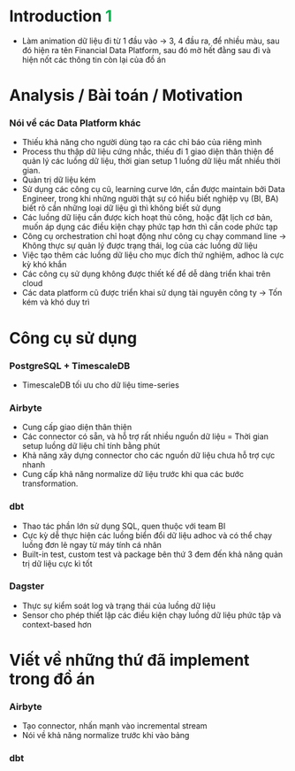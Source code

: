 # Introduction <font color="#00b050">1</font>
- Làm animation dữ liệu đi từ 1 đầu vào -> 3, 4 đầu ra, để nhiều màu, sau đó hiện ra tên Financial Data Platform, sau đó mờ hết đằng sau đi và hiện nốt các thông tin còn lại của đồ án

# Analysis / Bài toán / Motivation 
### Nói về các Data Platform khác
- Thiếu khả năng cho người dùng tạo ra các chỉ báo của riêng mình
- Process thu thập dữ liệu cứng nhắc, thiếu đi 1 giao diện thân thiện để quản lý các luồng dữ liệu, thời gian setup 1 luồng dữ liệu mất nhiều thời gian.
- Quản trị dữ liệu kém
- Sử dụng các công cụ cũ, learning curve lớn, cần được maintain bởi Data Engineer, trong khi những người thật sự có hiểu biết nghiệp vụ (BI, BA) biết rõ cần những loại dữ liệu gì thì không biết sử dụng
- Các luồng dữ liệu cần được kích hoạt thủ công, hoặc đặt lịch cơ bản, muốn áp dụng các điều kiện chạy phức tạp hơn thì cần code phức tạp
- Công cụ orchestration chỉ hoạt động như công cụ chạy command line -> Không thực sự quản lý được trạng thái, log của các luồng dữ liệu
- Việc tạo thêm các luồng dữ liệu cho mục đích thử nghiệm, adhoc là cực kỳ khó khắn
- Các công cụ sử dụng không được thiết kế để dễ dàng triển khai trên cloud
- Các data platform cũ được triển khai sử dụng tài nguyên công ty -> Tốn kém và khó duy trì

# Công cụ sử dụng

### PostgreSQL + TimescaleDB
- TimescaleDB tối ưu cho dữ liệu time-series 
### Airbyte
- Cung cấp giao diện thân thiện
- Các connector có sẵn, và hỗ trợ rất nhiều nguồn dữ liệu = Thời gian setup luồng dữ liệu chỉ tính bằng phút
- Khả năng xây dựng connector cho các nguồn dữ liệu chưa hỗ trợ cực nhanh
- Cung cấp khả năng normalize dữ liệu trước khi qua các bước transformation.
### dbt
- Thao tác phần lớn sử dụng SQL, quen thuộc với team BI
- Cực kỳ dễ thực hiện các luồng biển đổi dữ liệu adhoc và có thể chạy luồng đơn lẻ ngay từ máy tính cá nhân
- Built-in test, custom test và package bên thứ 3 đem đến khả năng quản trị dữ liệu cực kì tốt
### Dagster
- Thực sự kiểm soát log và trạng thái của luồng dữ liệu
- Sensor cho phép thiết lập các điều kiện chạy luồng dữ liệu phức tập và context-based hơn

# Viết về những thứ đã implement trong đồ án
### Airbyte
- Tạo connector, nhấn mạnh vào incremental stream
- Nói về khả năng normalize trước khi vào bảng

### dbt

